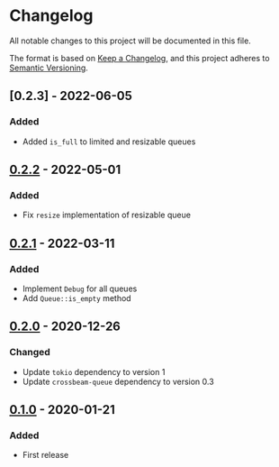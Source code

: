 # Changelog

All notable changes to this project will be documented in this file.

The format is based on [Keep a Changelog](https://keepachangelog.com/en/1.0.0/), and this project adheres to [Semantic Versioning](https://semver.org/spec/v2.0.0.html).

## [0.2.3] - 2022-06-05

### Added

- Added `is_full` to limited and resizable queues

## [0.2.2] - 2022-05-01

### Added

- Fix `resize` implementation of resizable queue

## [0.2.1] - 2022-03-11

### Added

- Implement `Debug` for all queues
- Add `Queue::is_empty` method

## [0.2.0] - 2020-12-26

### Changed

- Update `tokio` dependency to version 1
- Update `crossbeam-queue` dependency to version 0.3

## [0.1.0] - 2020-01-21

### Added

- First release

[unreleased]: https://github.com/bikeshedder/deadqueue/compare/0.2.1...HEAD
[0.1.0]: https://github.com/bikeshedder/deadqueue/releases/tag/v0.1.0
[0.2.0]: https://github.com/bikeshedder/deadqueue/releases/tag/v0.2.0
[0.2.1]: https://github.com/bikeshedder/deadqueue/releases/tag/v0.2.1
[0.2.2]: https://github.com/bikeshedder/deadqueue/releases/tag/v0.2.2
